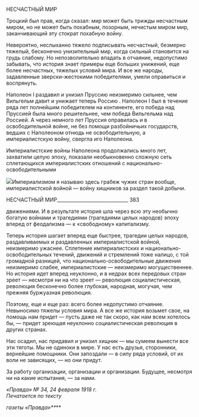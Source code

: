 НЕСЧАСТНЫЙ МИР

Троцкий был прав, когда сказал: мир может быть трижды несчастным миром, но не может быть похабным, позорным, нечистым миром мир, заканчивающий эту стократ похабную войну.

Невероятно, неслыханно тяжело подписывать несчастный, безмерно тяжелый, бес­конечно унизительный мир, когда сильный становится на грудь слабому. Но непозво­лительно впадать в отчаяние, недопустимо забывать, что история знает примеры еще больших унижений, еще более несчастных, тяжелых условий мира. И все же народы, задавленные зверски-жестокими победителями, умели оправиться и воспрянуть.

Наполеон I раздавил и унизил Пруссию неизмеримо сильнее, чем Вильгельм давит и унижает теперь Россию . Наполеон I был в течение ряда лет полнейшим победителем на континенте, его победа над Пруссией была много решительнее, чем победа Виль­гельма над Россией. А через немного лет Пруссия оправилась и в освободительной войне, не без помощи разбойничьих государств, ведших с Наполеоном отнюдь не осво­бодительную, а империалистскую войну, свергла иго Наполеона.

Империалистские войны Наполеона продолжались много лет, захватили целую эпо­ху, показали необыкновенно сложную сеть сплетающихся империалистских отноше­ний с национально-освободительными

![](file:///C:/Users/bot32/AppData/Local/Temp/msohtmlclip1/01/clip_image001.png)Империализмом я называю здесь грабеж чужих стран вообще, империалистской войной — войну хищников за раздел такой добычи.

  

НЕСЧАСТНЫЙ МИР______________________________ 383

движениями. И в результате история шла через всю эту необычно богатую войнами и трагедиями (трагедиями целых народов) эпоху вперед от феодализма — к «свободно­му» капитализму.

Теперь история шагает вперед еще быстрее, трагедии целых народов, раздавливае­мых и раздавленных империалистской войной, неизмеримо ужаснее. Сплетение импе­риалистских и национально-освободительных течений, движений и стремлений тоже налицо, с той громадной разницей, что национально-освободительные движения неиз­меримо слабее, империалистские — неизмеримо могущественнее. Но история идет вперед неуклонно, и в недрах всех передовых стран зреет — несмотря ни на что зреет — революция социалистическая, революция бесконечно более глубокая, народная, мо­гучая, чем прежняя буржуазная революция.

Поэтому, еще и еще раз: всего более недопустимо отчаяние. Невыносимо тяжелы условия мира. А все же история возьмет свое, на помощь нам придет — пусть даже не так скоро, как нам всем хотелось бы, — придет зреющая неуклонно социалистическая революция в других странах.

Нас осадил, нас придавил и унизил хищник — мы сумеем вынести все эти тяготы. Мы не одиноки в мире. У нас есть друзья, сторонники, вернейшие помощники. Они за­поздали — в силу ряда условий, от их воли не зависящих, — но они придут.

За работу организации, организации и организации. Будущее, несмотря ни на какие испытания, — за нами.

_«Правда» № 34, 24 февраля 1918 г.                                                          Печатается по тексту_

_газеты «Правда»**_**
